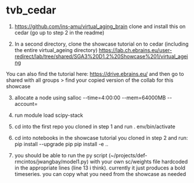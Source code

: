 # tvb_cedar

1) https://github.com/ins-amu/virtual_aging_brain
clone and install this on cedar (go up to step 2 in the readme)

2) In a second directory, clone the showcase tutorial on to cedar (including the entire virtual_ageing directory)
https://lab.ch.ebrains.eu/user-redirect/lab/tree/shared/SGA3%20D1.2%20Showcase%201/virtual_ageing

You can also find the tutorial here:
https://drive.ebrains.eu/
and then go to shared with all groups > find your copied version of the collab for this showcase

3) allocate a node using salloc --time=4:00:00 --mem=64000MB --account=<account>

4) run module load scipy-stack

5) cd into the first repo you cloned in step 1 and run . env/bin/activate

6) cd into notebooks in the showcase tutorial you cloned in step 2 and run:
pip install --upgrade pip
pip install -e ..

7) you should be able to run the py script (~/projects/def-rmcintos/jwangbay/model1.py) with your own sc/weights file hardcoded in the appropriate lines (line 13 i think). currently it just produces a bold timeseries. you can copy what you need from the showcase as needed



